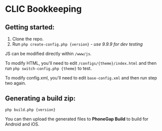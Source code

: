 # CLIC Bookkeeping

## Getting started:
1. Clone the repo.
2. Run `php create-config.php {version}` - *use 9.9.9 for dev testing*

JS can be modified directly within `/www/js`. 

To modify HTML, you'll need to edit `/configs/{theme}/index.html` and then run `php switch-config.php {theme}` to test.

To modify config.xml, you'll need to edit `base-config.xml` and then run step two again.

## Generating a build zip:
`php build.php {version}`

You can then upload the generated files to **PhoneGap Build** to build for Android and iOS.